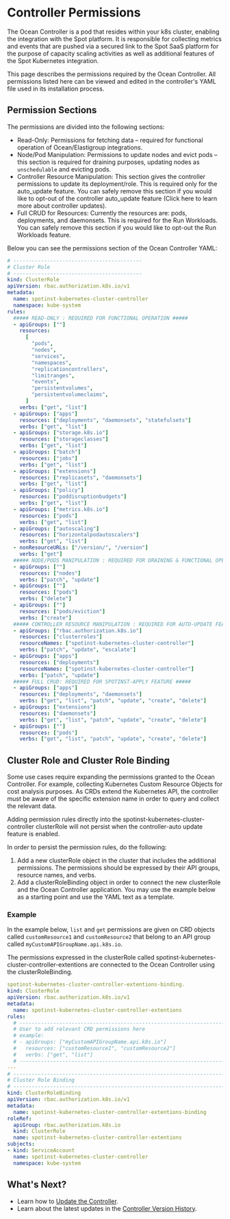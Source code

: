 # Controller Permissions

The Ocean Controller is a pod that resides within your k8s cluster, enabling the integration with the Spot platform. It is responsible for collecting metrics and events that are pushed via a secured link to the Spot SaaS platform for the purpose of capacity scaling activities as well as additional features of the Spot Kubernetes integration.

This page describes the permissions required by the Ocean Controller. All permissions listed here can be viewed and edited in the controller's YAML file used in its installation process.

## Permission Sections

The permissions are divided into the following sections:

- Read-Only: Permissions for fetching data – required for functional operation of Ocean/Elastigroup integrations.
- Node/Pod Manipulation: Permissions to update nodes and evict pods – this section is required for draining purposes, updating nodes as `unschedulable` and evicting pods.
- Controller Resource Manipulation: This section gives the controller permissions to update its deployment/role. This is required only for the auto_update feature. You can safely remove this section if you would like to opt-out of the controller auto_update feature (Click here to learn more about controller updates).
- Full CRUD for Resources: Currently the resources are: pods, deployments, and daemonsets. This is required for the Run Workloads. You can safely remove this section if you would like to opt-out the Run Workloads feature.

Below you can see the permissions section of the Ocean Controller YAML:

```yaml
# ------------------------------------------
# Cluster Role
# ------------------------------------------
kind: ClusterRole
apiVersion: rbac.authorization.k8s.io/v1
metadata:
  name: spotinst-kubernetes-cluster-controller
  namespace: kube-system
rules:
  ##### READ-ONLY : REQUIRED FOR FUNCTIONAL OPERATION #####
  - apiGroups: [""]
    resources:
      [
        "pods",
        "nodes",
        "services",
        "namespaces",
        "replicationcontrollers",
        "limitranges",
        "events",
        "persistentvolumes",
        "persistentvolumeclaims",
      ]
    verbs: ["get", "list"]
  - apiGroups: ["apps"]
    resources: ["deployments", "daemonsets", "statefulsets"]
    verbs: ["get", "list"]
  - apiGroups: ["storage.k8s.io"]
    resources: ["storageclasses"]
    verbs: ["get", "list"]
  - apiGroups: ["batch"]
    resources: ["jobs"]
    verbs: ["get", "list"]
  - apiGroups: ["extensions"]
    resources: ["replicasets", "daemonsets"]
    verbs: ["get", "list"]
  - apiGroups: ["policy"]
    resources: ["poddisruptionbudgets"]
    verbs: ["get", "list"]
  - apiGroups: ["metrics.k8s.io"]
    resources: ["pods"]
    verbs: ["get", "list"]
  - apiGroups: ["autoscaling"]
    resources: ["horizontalpodautoscalers"]
    verbs: ["get", "list"]
  - nonResourceURLs: ["/version/", "/version"]
    verbs: ["get"]
  ##### NODE/PODS MANIPULATION : REQUIRED FOR DRAINING & FUNCTIONAL OPERATION #####
  - apiGroups: [""]
    resources: ["nodes"]
    verbs: ["patch", "update"]
  - apiGroups: [""]
    resources: ["pods"]
    verbs: ["delete"]
  - apiGroups: [""]
    resources: ["pods/eviction"]
    verbs: ["create"]
  ##### CONTROLLER RESOURCE MANIPULATION : REQUIRED FOR AUTO-UPDATE FEATURE #####
  - apiGroups: ["rbac.authorization.k8s.io"]
    resources: ["clusterroles"]
    resourceNames: ["spotinst-kubernetes-cluster-controller"]
    verbs: ["patch", "update", "escalate"]
  - apiGroups: ["apps"]
    resources: ["deployments"]
    resourceNames: ["spotinst-kubernetes-cluster-controller"]
    verbs: ["patch", "update"]
  ##### FULL CRUD: REQUIRED FOR SPOTINST-APPLY FEATURE #####
  - apiGroups: ["apps"]
    resources: ["deployments", "daemonsets"]
    verbs: ["get", "list", "patch", "update", "create", "delete"]
  - apiGroups: ["extensions"]
    resources: ["daemonsets"]
    verbs: ["get", "list", "patch", "update", "create", "delete"]
  - apiGroups: [""]
    resources: ["pods"]
    verbs: ["get", "list", "patch", "update", "create", "delete"]
```

## Cluster Role and Cluster Role Binding

Some use cases require expanding the permissions granted to the Ocean Controller. For example, collecting Kubernetes Custom Resource Objects for cost analysis purposes. As CRDs extend the Kubernetes API, the controller must be aware of the specific extension name in order to query and collect the relevant data.

Adding permission rules directly into the spotinst-kubernetes-cluster-controller clusterRole will not persist when the controller-auto update feature is enabled.

In order to persist the permission rules, do the following:

1. Add a new clusterRole object in the cluster that includes the additional permissions. The permissions should be expressed by their API groups, resource names, and verbs.
2. Add a clusterRoleBinding object in order to connect the new clusterRole and the Ocean Controller application. You may use the example below as a starting point and use the YAML text as a template.

### Example

In the example below, `list` and `get` permissions are given on CRD objects called `customResource1` and `customResource2` that belong to an API group called `myCustomAPIGroupName.api.k8s.io`.

The permissions expressed in the clusterRole called spotinst-kubernetes-cluster-controller-extentions are connected to the Ocean Controller using the clusterRoleBinding.

```yaml
spotinst-kubernetes-cluster-controller-extentions-binding.
kind: ClusterRole
apiVersion: rbac.authorization.k8s.io/v1
metadata:
  name: spotinst-kubernetes-cluster-controller-extentions
rules:
  # ----------------------------------------------------------------------------
  # User to add relevant CRD permissions here
  # example:
  # - apiGroups: ["myCustomAPIGroupName.api.k8s.io"]
  #   resources: ["customResource1", "customResource2"]
  #   verbs: ["get", "list"]
  # ----------------------------------------------------------------------------
---
# ------------------------------------------------------------------------------
# Cluster Role Binding
# ------------------------------------------------------------------------------
kind: ClusterRoleBinding
apiVersion: rbac.authorization.k8s.io/v1
metadata:
  name: spotinst-kubernetes-cluster-controller-extentions-binding
roleRef:
  apiGroup: rbac.authorization.k8s.io
  kind: ClusterRole
  name: spotinst-kubernetes-cluster-controller-extentions
subjects:
- kind: ServiceAccount
  name: spotinst-kubernetes-cluster-controller
  namespace: kube-system
```

## What's Next?

- Learn how to [Update the Controller](ocean/tutorials/spot-kubernetes-controller/update-controller).
- Learn about the latest updates in the [Controller Version History](ocean/tutorials/spot-kubernetes-controller/controller-version-history).
